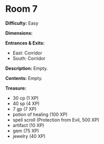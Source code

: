 # Room 7

**Difficulty:** Easy

**Dimensions:** 

**Entrances & Exits:**
- East: Corridor
- South: Corridor

**Description:**
Empty.

**Contents:**
Empty.

**Treasure:**
- 30 cp (1 XP)
- 40 sp (4 XP)
- 7 gp (7 XP)
- potion of healing (100 XP)
- spell scroll (Protection from Evil, 500 XP)
- artifact (10 XP)
- gem (75 XP)
- jewelry (40 XP)